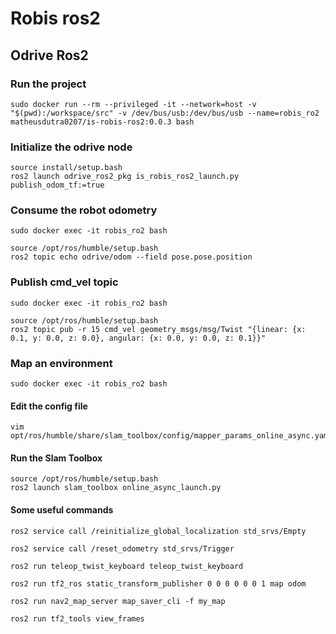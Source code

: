 # Robis ros2

## Odrive Ros2

### Run the project
```
sudo docker run --rm --privileged -it --network=host -v "$(pwd):/workspace/src" -v /dev/bus/usb:/dev/bus/usb --name=robis_ro2 matheusdutra0207/is-robis-ros2:0.0.3 bash
```

### Initialize the odrive node
```
source install/setup.bash
ros2 launch odrive_ros2_pkg is_robis_ros2_launch.py publish_odom_tf:=true
```
### Consume the robot odometry 

```
sudo docker exec -it robis_ro2 bash
```

```
source /opt/ros/humble/setup.bash
ros2 topic echo odrive/odom --field pose.pose.position
```
### Publish cmd_vel topic

```
sudo docker exec -it robis_ro2 bash
```

```
source /opt/ros/humble/setup.bash
ros2 topic pub -r 15 cmd_vel geometry_msgs/msg/Twist "{linear: {x: 0.1, y: 0.0, z: 0.0}, angular: {x: 0.0, y: 0.0, z: 0.1}}"
```

### Map an environment

```
sudo docker exec -it robis_ro2 bash
```
#### Edit the config file
```
vim opt/ros/humble/share/slam_toolbox/config/mapper_params_online_async.yaml
```
#### Run the Slam Toolbox
```
source /opt/ros/humble/setup.bash
ros2 launch slam_toolbox online_async_launch.py
```

#### Some useful commands
```
ros2 service call /reinitialize_global_localization std_srvs/Empty
```
```
ros2 service call /reset_odometry std_srvs/Trigger
```
```
ros2 run teleop_twist_keyboard teleop_twist_keyboard
```
```
ros2 run tf2_ros static_transform_publisher 0 0 0 0 0 0 1 map odom
```
```
ros2 run nav2_map_server map_saver_cli -f my_map
```
```
ros2 run tf2_tools view_frames
```


